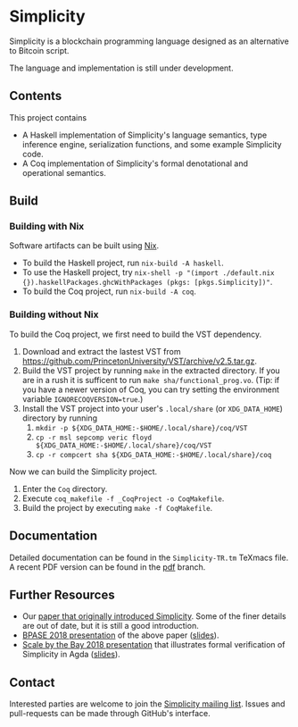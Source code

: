 # Simplicity

Simplicity is a blockchain programming language designed as an alternative to Bitcoin script.

The language and implementation is still under development.

## Contents

This project contains

* A Haskell implementation of Simplicity's language semantics, type inference engine, serialization functions, and some example Simplicity code.
* A Coq implementation of Simplicity's formal denotational and operational semantics.

## Build

### Building with Nix

Software artifacts can be built using [Nix](https://nixos.org/nix/).

* To build the Haskell project, run `nix-build -A haskell`.
* To use the Haskell project, try `nix-shell -p "(import ./default.nix {}).haskellPackages.ghcWithPackages (pkgs: [pkgs.Simplicity])"`.
* To build the Coq project, run `nix-build -A coq`.

### Building without Nix

To build the Coq project, we first need to build the VST dependency.

1. Download and extract the lastest VST from <https://github.com/PrincetonUniversity/VST/archive/v2.5.tar.gz>.
1. Build the VST project by running `make` in the extracted directory.  If you are in a rush it is sufficent to run `make sha/functional_prog.vo`.
(Tip: if you have a newer version of Coq, you can try setting the environment variable `IGNORECOQVERSION=true`.)
1. Install the VST project into your user's `.local/share` (or `XDG_DATA_HOME`) directory by running
    1. `mkdir -p ${XDG_DATA_HOME:-$HOME/.local/share}/coq/VST`
    1. `cp -r msl sepcomp veric floyd ${XDG_DATA_HOME:-$HOME/.local/share}/coq/VST`
    1. `cp -r compcert sha ${XDG_DATA_HOME:-$HOME/.local/share}/coq`

Now we can build the Simplicity project.
1. Enter the `Coq` directory.
1. Execute `coq_makefile -f _CoqProject -o CoqMakefile`.
1. Build the project by executing `make -f CoqMakefile`.

## Documentation

Detailed documentation can be found in the `Simplicity-TR.tm` TeXmacs file.
A recent PDF version can be found in the [pdf](https://github.com/ElementsProject/simplicity/blob/pdf/Simplicity-TR.pdf) branch.

## Further Resources

* Our [paper that originally introduced Simplicity](https://arxiv.org/abs/1711.03028).  Some of the finer details are out of date, but it is still a good introduction.
* [BPASE 2018 presentation](https://youtu.be/VOeUq3oR2fk) of the above paper ([slides](https://cyber.stanford.edu/sites/g/files/sbiybj9936/f/slides-bpase-2018.pdf)).
* [Scale by the Bay 2018 presentation](https://youtu.be/M4XnDrRIKx8) that illustrates formal verification of Simplicity in Agda ([slides](https://lists.ozlabs.org/pipermail/simplicity/2018/000011.html)).

## Contact

Interested parties are welcome to join the [Simplicity mailing list](https://lists.ozlabs.org/listinfo/simplicity).
Issues and pull-requests can be made through GitHub's interface.
